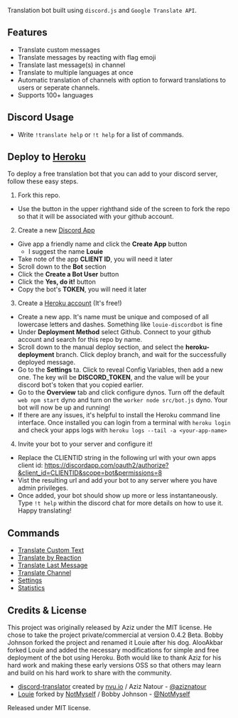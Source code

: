 Translation bot built using `discord.js` and `Google Translate API`.
## Features
* Translate custom messages
* Translate messages by reacting with flag emoji
* Translate last message(s) in channel
* Translate to multiple languages at once
* Automatic translation of channels with option to forward translations to users or seperate channels.
* Supports 100+ languages

## Discord Usage
* Write `!translate help` or `!t help` for a list of commands.

## Deploy to [Heroku](https://www.heroku.com/)
To deploy a free translation bot that you can add to your discord server, follow these easy steps.
1. Fork this repo.
* Use the button in the upper righthand side of the screen to fork the repo so that it will be associated with your github account.
2. Create a new [Discord App](https://discordapp.com/developers/applications/me/create)
* Give app a friendly name and click the **Create App** button
  * I suggest the name **Louie**
* Take note of the app **CLIENT ID**, you will need it later
* Scroll down to the **Bot** section
* Click the **Create a Bot User** button
* Click the **Yes, do it!** button
* Copy the bot's **TOKEN**, you will need it later
3. Create a [Heroku account](https://id.heroku.com/signup/login) (It's free!)
* Create a new app. It's name must be unique and composed of all lowercase letters and dashes. Something like `louie-discordbot` is fine
* Under **Deployment Method** select Github. Connect to your github account and search for this repo by name.
* Scroll down to the manual deploy section, and select the **heroku-deployment** branch. Click deploy branch, and wait for the successfully deployed message.
* Go to the **Settings** ta. Click to reveal Config Variables, then add a new one. The key will be **DISCORD_TOKEN**, and the value will be your discord bot's token that you copied earlier.
* Go to the **Overview** tab and click configure dynos. Turn off the default `web npm start` dyno and turn on the `worker node src/bot.js` dyno. Your bot will now be up and running! 
* If there are any issues, it's helpful to install the Heroku command line interface. Once installed you can login from a terminal with `heroku login` and check your apps logs with `heroku logs --tail -a <your-app-name>` 
4. Invite your bot to your server and configure it!
* Replace the CLIENTID string in the following url with your own apps client id: https://discordapp.com/oauth2/authorize?&client_id=CLIENTID&scope=bot&permissions=8
* Vist the resulting url and add your bot to any server where you have admin privileges.
* Once added, your bot should show up more or less instantaneously. Type `!t help` within the discord chat for more details on how to use it. Happy translating!

## Commands
* [Translate Custom Text](https://github.com/NotMyself/Louie/wiki/Translate-Custom-Text)
* [Translate by Reaction](https://github.com/NotMyself/Louie/wiki/Translate-with-Emoji-Reaction)
* [Translate Last Message](https://github.com/NotMyself/Louie/wiki/Translate-Last-Message)
* [Translate Channel](https://github.com/NotMyself/Louie/wiki/Translate-Channel-(Automatic))
* [Settings](https://github.com/NotMyself/Louie/wiki/Settings)
* [Statistics](https://github.com/NotMyself/Louie/wiki/Get-Statistics)

## Credits & License

This project was originally released by Aziz under the MIT license. He chose to take the project private/commercial at version 0.4.2 Beta. Bobby Johnson forked the project and renamed it Louie after his dog. AlooAkbar forked Louie and added the necessary modifications for simple and free deployment of the bot using Heroku. Both would like to thank Aziz for his hard work and making these early versions OSS so that others may learn and build on his hard work to share with the community.


- [discord-translator](https://github.com/nvuio/discord-translator) created by [nvu.io](https://nvu.io) / Aziz Natour - [@aziznatour](http://www.twitter.com/aziznatour)
- [Louie](https://github.com/NotMyself/Louie) forked by [NotMyself](https://iamnotmyself.com/) / Bobby Johnson - [@NotMyself](https://twitter.com/NotMyself)

Released under MIT license.
